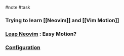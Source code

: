 #note #task 

### Trying to learn [[Neovim]] and [[Vim Motion]]

### [Leap Neovim](https://github.com/ggandor/leap.nvim) : Easy Motion?

### [Configuration](https://www.youtube.com/watch?v=w7i4amO_zaE)


